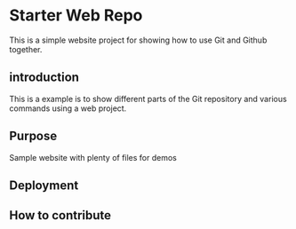 # Starter Web Repo

This is a simple website project for showing how to use Git and Github together.

## introduction
 
This is a example is to show different parts of the Git repository and various commands using a web project.

## Purpose

Sample website with plenty of files for demos

## Deployment

## How to contribute
